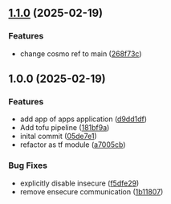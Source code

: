 ## [1.1.0](https://provgitlab.sgw.cloud.bwi.intranet-bw.de/Offen/CldOr_I0000007/argocd-bootstrap-offen/compare/1.0.0...1.1.0) (2025-02-19)

### Features

* change cosmo ref to main ([268f73c](https://provgitlab.sgw.cloud.bwi.intranet-bw.de/Offen/CldOr_I0000007/argocd-bootstrap-offen/commit/268f73c618740f7a65a7e10d6e4d931a06afcd15))

## 1.0.0 (2025-02-19)

### Features

* add app of apps application ([d9dd1df](https://provgitlab.sgw.cloud.bwi.intranet-bw.de/Offen/CldOr_I0000007/argocd-bootstrap-offen/commit/d9dd1df86453b31d2b3eb4eb83a326ac9daec17d))
* Add tofu pipeline ([181bf9a](https://provgitlab.sgw.cloud.bwi.intranet-bw.de/Offen/CldOr_I0000007/argocd-bootstrap-offen/commit/181bf9a084becce39c637d3dd2f07cd6d3de3ceb))
* inital commit ([05de7e1](https://provgitlab.sgw.cloud.bwi.intranet-bw.de/Offen/CldOr_I0000007/argocd-bootstrap-offen/commit/05de7e16e91498dd833f7a73c8a80cd323ef3b16))
* refactor as tf module ([a7005cb](https://provgitlab.sgw.cloud.bwi.intranet-bw.de/Offen/CldOr_I0000007/argocd-bootstrap-offen/commit/a7005cb6948368acdb820d27d03203f861ed1e9c))

### Bug Fixes

* explicitly disable insecure ([f5dfe29](https://provgitlab.sgw.cloud.bwi.intranet-bw.de/Offen/CldOr_I0000007/argocd-bootstrap-offen/commit/f5dfe291a681c5512c4760631dee3ce641f90120))
* remove ensecure communication ([1b11807](https://provgitlab.sgw.cloud.bwi.intranet-bw.de/Offen/CldOr_I0000007/argocd-bootstrap-offen/commit/1b11807d70692a836ba053e06ad420f4cdd7abb8))
